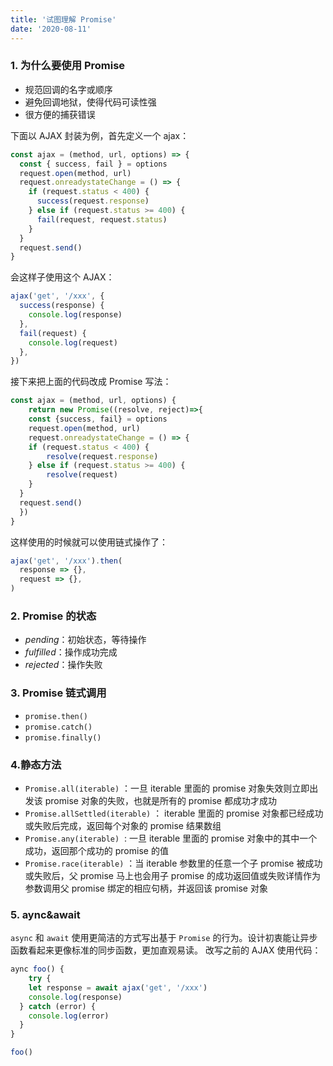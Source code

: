 ```yaml
---
title: '试图理解 Promise'
date: '2020-08-11'
---
```


### 1. 为什么要使用 Promise

- 规范回调的名字或顺序
- 避免回调地狱，使得代码可读性强
- 很方便的捕获错误

下面以 AJAX 封装为例，首先定义一个 ajax：

```javascript
const ajax = (method, url, options) => {
  const { success, fail } = options
  request.open(method, url)
  request.onreadystateChange = () => {
    if (request.status < 400) {
      success(request.response)
    } else if (request.status >= 400) {
      fail(request, request.status)
    }
  }
  request.send()
}
```

会这样子使用这个 AJAX：

```javascript
ajax('get', '/xxx', {
  success(response) {
    console.log(response)
  },
  fail(request) {
    console.log(request)
  },
})
```

接下来把上面的代码改成 Promise 写法：

```javascript
const ajax = (method, url, options) {
	return new Promise((resolve, reject)=>{
  	const {success, fail} = options
  	request.open(method, url)
  	request.onreadystateChange = () => {
  	if (request.status < 400) {
    	resolve(request.response)
    } else if (request.status >= 400) {
    	resolve(request)
    }
  }
  request.send()
  })
}
```

这样使用的时候就可以使用链式操作了：

```javascript
ajax('get', '/xxx').then(
  response => {},
  request => {},
)
```

### 2. Promise 的状态

- _pending_：初始状态，等待操作
- _fulfilled_：操作成功完成
- _rejected_：操作失败

### 3. Promise 链式调用

- `promise.then()`
- `promise.catch()`
- `promise.finally()`

### 4.静态方法

- `Promise.all(iterable)` ：一旦 iterable 里面的 promise 对象失效则立即出发该 promise 对象的失败，也就是所有的 promise 都成功才成功
- `Promise.allSettled(iterable)` ： iterable 里面的 promise 对象都已经成功或失败后完成，返回每个对象的 promise 结果数组
- `Promise.any(iterable)`  : 一旦 iterable 里面的 promise 对象中的其中一个成功，返回那个成功的 promise 的值
- `Promise.race(iterable)` ：当 iterable 参数里的任意一个子 promise 被成功或失败后，父 promise 马上也会用子 promise 的成功返回值或失败详情作为参数调用父 promise 绑定的相应句柄，并返回该 promise 对象

### 5. aync&await

`async` 和 `await` 使用更简洁的方式写出基于 `Promise` 的行为。设计初衷能让异步函数看起来更像标准的同步函数，更加直观易读。
改写之前的 AJAX 使用代码：

```javascript
aync foo() {
	try {
  	let response = await ajax('get', '/xxx')
    console.log(response)
  } catch (error) {
  	console.log(error)
  }
}

foo()
```
